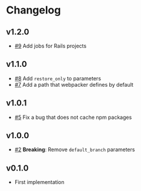 # Changelog

## v1.2.0

- [#9](https://github.com/medpeer-dev/rails-orbs/pull/9) Add jobs for Rails projects

## v1.1.0

- [#8](https://github.com/medpeer-dev/rails-orbs/pull/8) Add `restore_only` to parameters
- [#7](https://github.com/medpeer-dev/rails-orbs/pull/7) Add a path that webpacker defines by default

## v1.0.1

- [#5](https://github.com/medpeer-dev/rails-orbs/pull/5) Fix a bug that does not cache npm packages

## v1.0.0

- [#2](https://github.com/medpeer-dev/rails-orbs/pull/2) **Breaking**: Remove `default_branch` parameters

## v0.1.0

- First implementation
